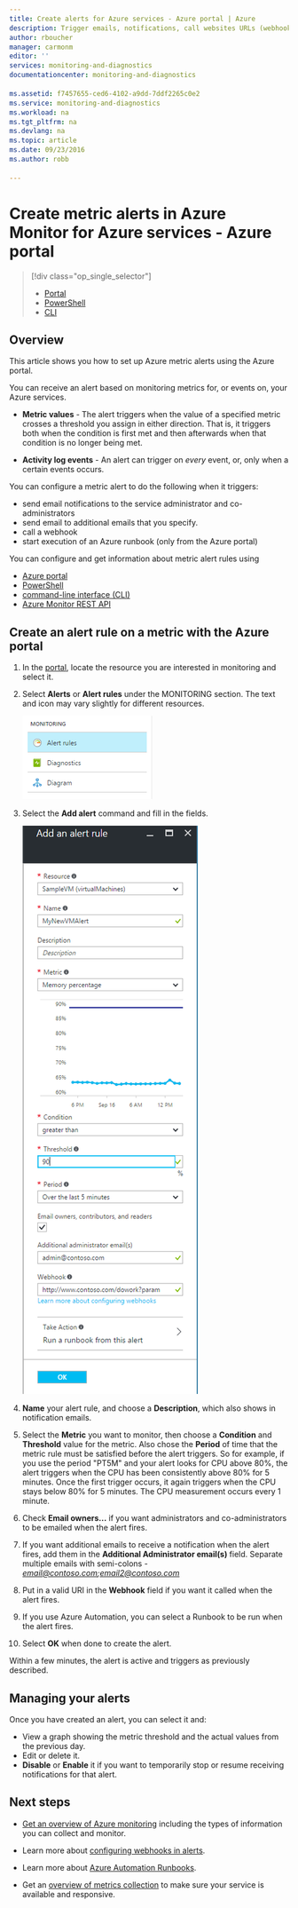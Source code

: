 ```yaml
---
title: Create alerts for Azure services - Azure portal | Azure
description: Trigger emails, notifications, call websites URLs (webhooks), or automation when the conditions you specify are met.
author: rboucher
manager: carmonm
editor: ''
services: monitoring-and-diagnostics
documentationcenter: monitoring-and-diagnostics

ms.assetid: f7457655-ced6-4102-a9dd-7ddf2265c0e2
ms.service: monitoring-and-diagnostics
ms.workload: na
ms.tgt_pltfrm: na
ms.devlang: na
ms.topic: article
ms.date: 09/23/2016
ms.author: robb

---
```

# Create metric alerts in Azure Monitor for Azure services - Azure portal
> [!div class="op_single_selector"]
>- [Portal](./insights-alerts-portal.md)
>- [PowerShell](./insights-alerts-powershell.md)
>- [CLI](./insights-alerts-command-line-interface.md) 

## Overview
This article shows you how to set up Azure metric alerts using the Azure portal.   

You can receive an alert based on monitoring metrics for, or events on, your Azure services.

- **Metric values** - The alert triggers when the value of a specified metric crosses a threshold you assign in either direction. That is, it triggers both when the condition is first met and then afterwards when that condition is no longer being met.    
* **Activity log events** - An alert can trigger on *every* event, or, only when a certain events occurs. 

You can configure a metric alert to do the following when it triggers:

- send email notifications to the service administrator and co-administrators
- send email to additional emails that you specify.
- call a webhook
- start execution of an Azure runbook (only from the Azure portal) 

You can configure and get information about metric alert rules using

- [Azure portal](./insights-alerts-portal.md)
- [PowerShell](./insights-alerts-powershell.md) 
- [command-line interface (CLI)](./insights-alerts-command-line-interface.md) 
- [Azure Monitor REST API](https://msdn.microsoft.com/zh-cn/library/azure/dn931945.aspx)

## Create an alert rule on a metric with the Azure portal

1. In the [portal](https://portal.azure.cn/), locate the resource you are interested in monitoring and select it.

2. Select **Alerts** or **Alert rules** under the MONITORING section. The text and icon may vary slightly for different resources.  

    ![Monitoring](./media/insights-alerts-portal/AlertRulesButton.png)

3. Select the **Add alert** command and fill in the fields.

    ![Add Alert](./media/insights-alerts-portal/AddAlertOnlyParamsPage.png)

4. **Name** your alert rule, and choose a **Description**, which also shows in notification emails.
5. Select the **Metric** you want to monitor, then choose a **Condition** and **Threshold** value for the metric. Also chose the **Period** of time that the metric rule must be satisfied before the alert triggers. So for example, if you use the period "PT5M" and your alert looks for CPU above 80%, the alert triggers when the CPU has been consistently above 80% for 5 minutes. Once the first trigger occurs, it again triggers when the CPU stays below 80% for 5 minutes. The CPU measurement occurs every 1 minute.   

6. Check **Email owners...** if you want administrators and co-administrators to be emailed when the alert fires.

7. If you want additional emails to receive a notification when the alert fires, add them in the **Additional Administrator email(s)** field. Separate multiple emails with semi-colons - *email@contoso.com;email2@contoso.com* 

8. Put in a valid URI in the **Webhook** field if you want it called when the alert fires.

9. If you use Azure Automation, you can select a Runbook to be run when the alert fires. 

10. Select **OK** when done to create the alert.   

Within a few minutes, the alert is active and triggers as previously described.

## Managing your alerts

Once you have created an alert, you can select it and:

- View a graph showing the metric threshold and the actual values from the previous day. 
- Edit or delete it. 
- **Disable** or **Enable** it if you want to temporarily stop or resume receiving notifications for that alert. 

## Next steps

* [Get an overview of Azure monitoring](./monitoring-overview.md) including the types of information you can collect and monitor.
* Learn more about [configuring webhooks in alerts](./insights-webhooks-alerts.md).

* Learn more about [Azure Automation Runbooks](../automation/automation-starting-a-runbook.md).

* Get an [overview of metrics collection](./insights-how-to-customize-monitoring.md) to make sure your service is available and responsive.